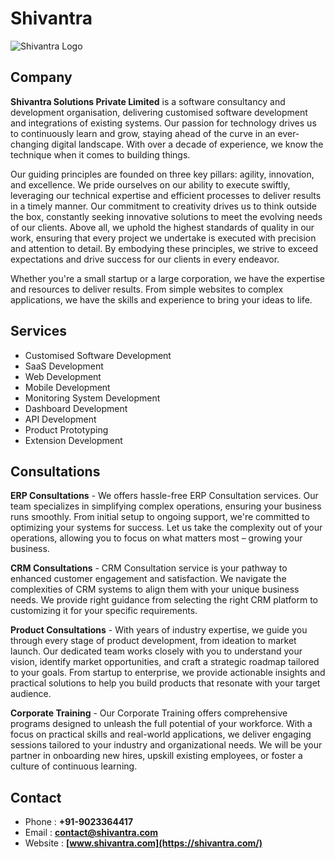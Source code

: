 # Shivantra

![Shivantra Logo](https://shivantra.com/images/hero.png)

## Company

**Shivantra Solutions Private Limited** is a software consultancy and development organisation, delivering customised software development and integrations of existing systems. Our passion for technology drives us to continuously learn and grow, staying ahead of the curve in an ever-changing digital landscape. With over a decade of experience, we know the technique when it comes to building things.

Our guiding principles are founded on three key pillars: agility, innovation, and excellence. We pride ourselves on our ability to execute swiftly, leveraging our technical expertise and efficient processes to deliver results in a timely manner. Our commitment to creativity drives us to think outside the box, constantly seeking innovative solutions to meet the evolving needs of our clients. Above all, we uphold the highest standards of quality in our work, ensuring that every project we undertake is executed with precision and attention to detail. By embodying these principles, we strive to exceed expectations and drive success for our clients in every endeavor.

Whether you're a small startup or a large corporation, we have the expertise and resources to deliver results. From simple websites to complex applications, we have the skills and experience to bring your ideas to life.

## Services

* Customised Software Development
* SaaS Development
* Web Development
* Mobile Development
* Monitoring System Development
* Dashboard Development
* API Development
* Product Prototyping
* Extension Development

## Consultations

**ERP Consultations** - We offers hassle-free ERP Consultation services. Our team specializes in simplifying complex operations, ensuring your business runs smoothly. From initial setup to ongoing support, we're committed to optimizing your systems for success. Let us take the complexity out of your operations, allowing you to focus on what matters most – growing your business.

**CRM Consultations** - CRM Consultation service is your pathway to enhanced customer engagement and satisfaction. We navigate the complexities of CRM systems to align them with your unique business needs. We provide right guidance from selecting the right CRM platform to customizing it for your specific requirements.

**Product Consultations** - With years of industry expertise, we guide you through every stage of product development, from ideation to market launch. Our dedicated team works closely with you to understand your vision, identify market opportunities, and craft a strategic roadmap tailored to your goals. From startup to enterprise, we provide actionable insights and practical solutions to help you build products that resonate with your target audience.

**Corporate Training** - Our Corporate Training offers comprehensive programs designed to unleash the full potential of your workforce. With a focus on practical skills and real-world applications, we deliver engaging sessions tailored to your industry and organizational needs. We will be your partner in onboarding new hires, upskill existing employees, or foster a culture of continuous learning.

## Contact

* Phone : **+91-9023364417**
* Email : **contact@shivantra.com**
* Website : **[www.shivantra.com](https://shivantra.com/)**
